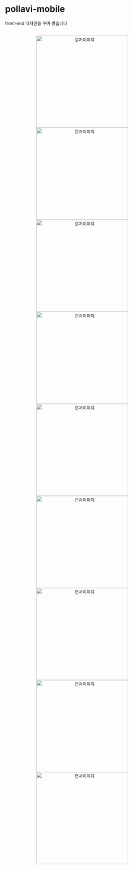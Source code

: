 # pollavi-mobile

front-end 디자인을 꾸며 봤습니다
<br>
<br>

<p align="center">
  <img src="https://github.com/jokercsi/pollavi-mobile/blob/master/%EA%B2%B0%EA%B3%BC%EB%AC%BC/Screenshot_1643171138.png" width="300" alt="캡쳐이미지">
  <img src="https://github.com/jokercsi/pollavi-mobile/blob/master/%EA%B2%B0%EA%B3%BC%EB%AC%BC/Screenshot_1643170906.png" width="300" alt="캡쳐이미지">
  <img src="https://github.com/jokercsi/pollavi-mobile/blob/master/%EA%B2%B0%EA%B3%BC%EB%AC%BC/Screenshot_1643170933.png" width="300" alt="캡쳐이미지">
  <img src="https://github.com/jokercsi/pollavi-mobile/blob/master/%EA%B2%B0%EA%B3%BC%EB%AC%BC/Screenshot_1643170951.png" width="300" alt="캡쳐이미지">
  <img src="https://github.com/jokercsi/pollavi-mobile/blob/master/%EA%B2%B0%EA%B3%BC%EB%AC%BC/Screenshot_1643170960.png" width="300" alt="캡쳐이미지">
  <img src="https://github.com/jokercsi/pollavi-mobile/blob/master/%EA%B2%B0%EA%B3%BC%EB%AC%BC/Screenshot_1643170985.png" width="300" alt="캡쳐이미지">
   <img src="https://github.com/jokercsi/pollavi-mobile/blob/master/%EA%B2%B0%EA%B3%BC%EB%AC%BC/Screenshot_1643171077.png" width="300" alt="캡쳐이미지">
  <img src="https://github.com/jokercsi/pollavi-mobile/blob/master/%EA%B2%B0%EA%B3%BC%EB%AC%BC/Screenshot_1643171089.png" width="300" alt="캡쳐이미지">
  <img src="https://github.com/jokercsi/pollavi-mobile/blob/master/%EA%B2%B0%EA%B3%BC%EB%AC%BC/Screenshot_1643171108.png" width="300" alt="캡쳐이미지">
</p>
